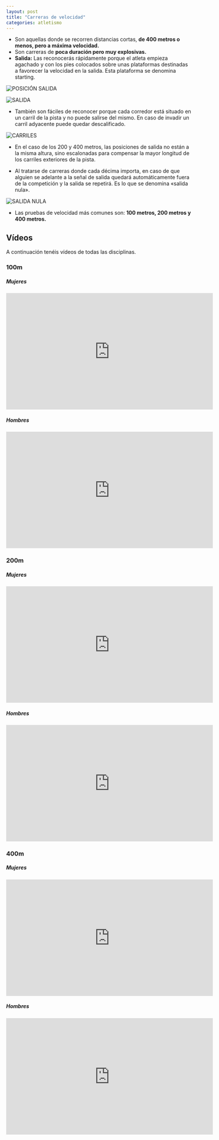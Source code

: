 ```yaml
---
layout: post
title: "Carreras de velocidad"
categories: atletismo
---
```


* Son aquellas donde se recorren distancias cortas, **de 400 metros o menos, pero a máxima velocidad.**
* Son carreras de **poca duración pero muy explosivas.** 
* **Salida:** Las reconocerás rápidamente porque el atleta empieza agachado y con los pies colocados sobre unas plataformas destinadas a favorecer la velocidad en la salida. Esta plataforma se denomina starting.

![POSICIÓN SALIDA](https://danieledufis.github.io/images_text/atletismo_posicion%20de%20salida.jpg)

![SALIDA](https://danieledufis.github.io/images_text/atletismo_salida%20carreras%20velocidad.jpg)
 
* También son fáciles de reconocer porque cada corredor está situado en un carril de la pista y no puede salirse del mismo. En caso de invadir un carril adyacente puede quedar descalificado.
 
![CARRILES](https://danieledufis.github.io/images_text/atletismo_carriles_atletismo.png)

* En el caso de los 200 y 400 metros, las posiciones de salida no están a la misma altura, sino escalonadas para compensar la mayor longitud de los carriles exteriores de la pista.

* Al tratarse de carreras donde cada décima importa, en caso de que alguien se adelante a la señal de salida quedará automáticamente fuera de la competición y la salida se repetirá. Es lo que se denomina «salida nula».

![SALIDA NULA](https://danieledufis.github.io/images_text/atletismo_salidanula1.jpg)

* Las pruebas de velocidad más comunes son: **100 metros, 200 metros y 400 metros.**

## Vídeos

A continuación tenéis vídeos de todas las disciplinas.

### 100m


##### Mujeres
<iframe width="560" height="315" src="https://www.youtube.com/embed/IsYWLvZ6JfY" frameborder="0" allow="accelerometer; autoplay; clipboard-write; encrypted-media; gyroscope; picture-in-picture" allowfullscreen></iframe>

##### Hombres
<iframe width="560" height="315" src="https://www.youtube.com/embed/AOk1hqzCj34" frameborder="0" allow="accelerometer; autoplay; clipboard-write; encrypted-media; gyroscope; picture-in-picture" allowfullscreen></iframe>

### 200m

##### Mujeres
<iframe width="560" height="315" src="https://www.youtube.com/embed/SL26sg2k8Fg" frameborder="0" allow="accelerometer; autoplay; clipboard-write; encrypted-media; gyroscope; picture-in-picture" allowfullscreen></iframe>

##### Hombres
<iframe width="560" height="315" src="https://www.youtube.com/embed/spNvEnFWucw" frameborder="0" allow="accelerometer; autoplay; clipboard-write; encrypted-media; gyroscope; picture-in-picture" allowfullscreen></iframe>

### 400m

##### Mujeres
<iframe width="560" height="315" src="https://www.youtube.com/embed/NK45noS8lzs" frameborder="0" allow="accelerometer; autoplay; clipboard-write; encrypted-media; gyroscope; picture-in-picture" allowfullscreen></iframe>

##### Hombres
<iframe width="560" height="315" src="https://www.youtube.com/embed/eyzezGw1M5w" frameborder="0" allow="accelerometer; autoplay; clipboard-write; encrypted-media; gyroscope; picture-in-picture" allowfullscreen></iframe>

